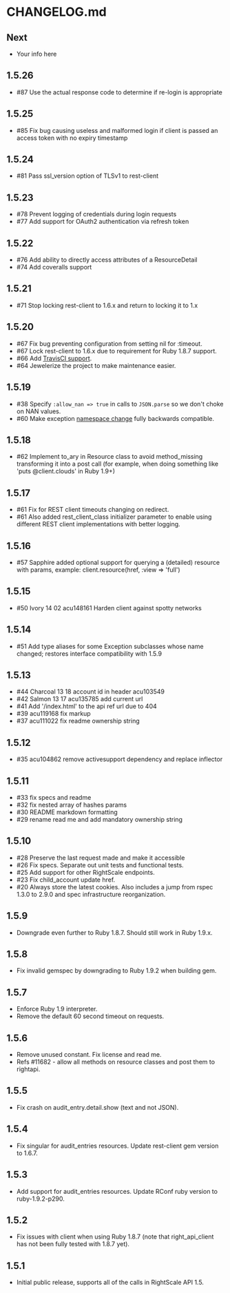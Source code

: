 # CHANGELOG.md

## Next
 - Your info here

## 1.5.26
 - \#87 Use the actual response code to determine if re-login is appropriate

## 1.5.25
 - \#85 Fix bug causing useless and malformed login if client is passed an access token with no expiry timestamp

## 1.5.24
 - \#81 Pass ssl_version option of TLSv1 to rest-client

## 1.5.23
 - \#78 Prevent logging of credentials during login requests
 - \#77 Add support for OAuth2 authentication via refresh token

## 1.5.22
 - \#76 Add ability to directly access attributes of a ResourceDetail
 - \#74 Add coveralls support

## 1.5.21
 - \#71 Stop locking rest-client to 1.6.x and return to locking it to 1.x

## 1.5.20
 - \#67 Fix bug preventing configuration from setting nil for :timeout.
 - \#67 Lock rest-client to 1.6.x due to requirement for Ruby 1.8.7 support.
 - \#66 Add [TravisCI support](https://travis-ci.org/rightscale/right_api_client).
 - \#64 Jewelerize the project to make maintenance easier.

## 1.5.19
 - \#38 Specify `:allow_nan => true` in calls to `JSON.parse` so we don't choke on NAN values.
 - \#60 Make exception [namespace change](https://github.com/rightscale/right_api_client/commit/84f477907eef0a583ee5bec0ee5336309d933c75) fully backwards compatible.

## 1.5.18
 - \#62 Implement to_ary in Resource class to avoid method_missing transforming it into a post call
   (for example, when doing something like 'puts @client.clouds' in Ruby 1.9+)

## 1.5.17
 - \#61 Fix for REST client timeouts changing on redirect.
 - \#61 Also added rest_client_class initializer parameter to enable using different REST client implementations with better logging.

## 1.5.16
- \#57 Sapphire added optional support for querying a (detailed) resource with params, example: client.resource(href, :view => 'full')

## 1.5.15
- \#50 Ivory 14 02 acu148161 Harden client against spotty networks

## 1.5.14
- \#51 Add type aliases for some Exception subclasses whose name changed; restores interface compatibility with 1.5.9

## 1.5.13
- \#44 Charcoal 13 18 account id in header acu103549
- \#42 Salmon 13 17 acu135785 add current url
- \#41 Add '/index.html' to the api ref url due to 404
- \#39 acu119168 fix markup
- \#37 acu111022 fix readme ownership string

## 1.5.12
- \#35 acu104862 remove activesupport dependency and replace inflector

## 1.5.11
- \#33 fix specs and readme
- \#32 fix nested array of hashes params
- \#30 README markdown formatting
- \#29 rename read me and add mandatory ownership string

## 1.5.10
- \#28 Preserve the last request made and make it accessible
- \#26 Fix specs. Separate out unit tests and functional tests.
- \#25 Add support for other RightScale endpoints.
- \#23 Fix child_account update href.
- \#20 Always store the latest cookies. Also includes a jump from rspec 1.3.0 to 2.9.0 and spec infrastructure reorganization.

## 1.5.9
- Downgrade even further to Ruby 1.8.7. Should still work in Ruby 1.9.x.

## 1.5.8
- Fix invalid gemspec by downgrading to Ruby 1.9.2 when building gem.

## 1.5.7
- Enforce Ruby 1.9 interpreter.
- Remove the default 60 second timeout on requests.

## 1.5.6
- Remove unused constant. Fix license and read me.
- Refs #11682 - allow all methods on resource classes and post them to rightapi.

## 1.5.5
- Fix crash on audit_entry.detail.show (text and not JSON).

## 1.5.4
- Fix singular for audit_entries resources. Update rest-client gem version to 1.6.7.

## 1.5.3
- Add support for audit_entries resources. Update RConf ruby version to ruby-1.9.2-p290.

## 1.5.2
- Fix issues with client when using Ruby 1.8.7 (note that right_api_client has not been fully tested with 1.8.7 yet).

## 1.5.1
- Initial public release, supports all of the calls in RightScale API 1.5.

